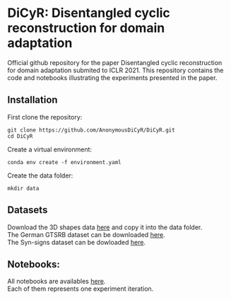 # DiCyR: Disentangled cyclic reconstruction for domain adaptation
Official github repository for the paper Disentangled cyclic reconstruction for domain adaptation submited to ICLR 2021.
This repository contains the code and notebooks illustrating the experiments presented in the paper.

## Installation
First clone the repository:
```
git clone https://github.com/AnonymousDiCyR/DiCyR.git
cd DiCyR
```
Create a virtual environment:
```
conda env create -f environment.yaml
```
Create the data folder:
```
mkdir data
```

## Datasets
Download the 3D shapes data [here](https://console.cloud.google.com/storage/browser/3d-shapes) and copy it into the data folder.  
The German GTSRB dataset can be downloaded [here](http://benchmark.ini.rub.de/?section=gtsrb&subsection=dataset).  
The Syn-signs dataset can be dowloaded [here](http://graphics.cs.msu.ru/en/node/1337/).

## Notebooks:
All notebooks are availables [here](https://github.com/AnonymousDiCyR/DiCyR/tree/main/DiCyR/notebooks).  
Each of them represents one experiment iteration.
